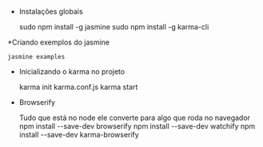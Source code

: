 * Instalações globais

    sudo npm install -g jasmine
    sudo npm install -g karma-cli

 *Criando exemplos do jasmine

    jasmine examples

* Inicializando o karma no projeto

    karma init karma.conf.js
    karma start

* Browserify

    Tudo que está no node ele converte para algo que roda no navegador
    npm install --save-dev browserify
    npm install --save-dev watchify
    npm install --save-dev karma-browserify